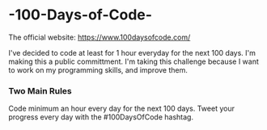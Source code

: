 # -100-Days-of-Code-
The official website: https://www.100daysofcode.com/


I've decided to code at least for 1 hour everyday for the next 100 days.
I'm making this a public committment. 
I'm taking this challenge because I want to work on my programming skills, and improve them. 

<h3>Two Main Rules</h3>
Code minimum an hour every day for the next 100 days.
Tweet your progress every day with the #100DaysOfCode hashtag.
